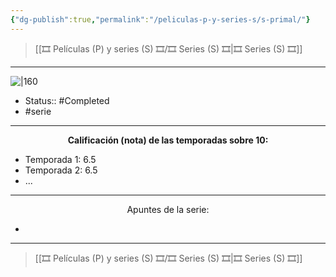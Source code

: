 ```yaml
---
{"dg-publish":true,"permalink":"/peliculas-p-y-series-s/s-primal/"}
---
```



> [[🎞️ Películas (P) y series (S) 🎞️/🎞️ Series (S) 🎞️\|🎞️ Series (S) 🎞️]]

---

![|160](https://m.media-amazon.com/images/M/MV5BNDI3ODE5MDEtNDMzNi00YmNmLTg5YTktMjdiODI5MGM2M2NjXkEyXkFqcGdeQXVyNzE5MTcxMTI@._V1_SX300.jpg)

- Status:: #Completed  
- #serie 

---

**<center>Calificación (nota) de las temporadas sobre 10:</center>**

- Temporada 1: 6.5
- Temporada 2: 6.5
- ...

---

<center>Apuntes de la serie:</center>

- 

---

> [[🎞️ Películas (P) y series (S) 🎞️/🎞️ Series (S) 🎞️\|🎞️ Series (S) 🎞️]]
